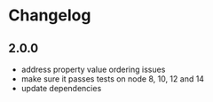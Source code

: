 # Changelog

## 2.0.0

- address property value ordering issues
- make sure it passes tests on node 8, 10, 12 and 14
- update dependencies
